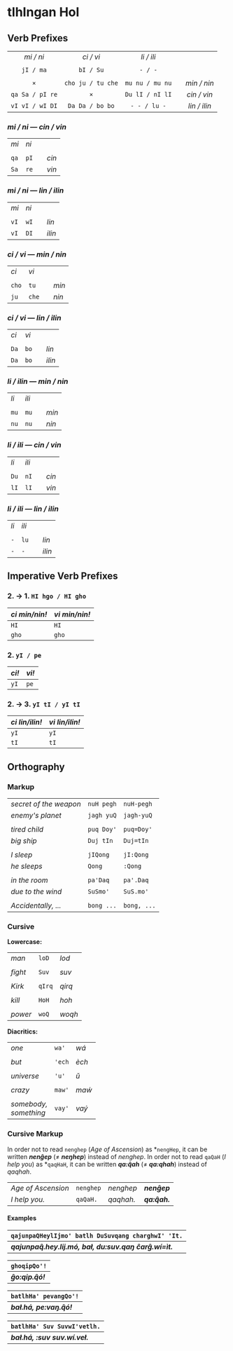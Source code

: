 # tlhIngan Hol

## Verb Prefixes

| | | | | |
|:-:|:-:|:-:|:-:|:-:|
| *mi / ni*       | *ci / vi*         | *li / ili*        |
| | | | | |
| `jI / ma`       | `bI / Su`         | `- / -`           | | |
| | | | | |
| `×`             | `cho ju / tu che` | `mu nu / mu nu`   | | *min / nin*  |
| `qa Sa / pI re` | `×`               | `Du lI / nI lI`   | | *cin / vin*  |
| `vI vI / wI DI` | `Da Da / bo bo`   | `- - / lu -`      | | *lin / ilin* |

### *mi / ni — cin / vin*

| | | | |
|-|-|-|-|
| *mi* | *ni* | | |
| | | | |
| `qa` | `pI` | | *cin* |
| `Sa` | `re` | | *vin* |

### *mi / ni — lin / ilin*

| | | | |
|-|-|-|-|
| *mi* | *ni* | | |
| | | | |
| `vI` | `wI` | | *lin*  |
| `vI` | `DI` | | *ilin* |

### *ci / vi — min / nin*

| | | | |
|-|-|-|-|
| *ci*   | *vi* | | |
| | | | |
| `cho` | `tu`  | | *min* |
| `ju`  | `che` | | *nin* |

### *ci / vi — lin / ilin*

| | | | |
|-|-|-|-|
| *ci* | *vi* |
| | | | |
| `Da` | `bo` | | *lin*  |
| `Da` | `bo` | | *ilin* |

### *li / ilin — min / nin*

| | | | |
|-|-|-|-|
| *li* | *ili* |
| | | | |
| `mu` | `mu`  | | *min* |
| `nu` | `nu`  | | *nin* |

### *li / ili — cin / vin*

| | | | |
|-|-|-|-|
| *li* | *ili* |
| | | | |
| `Du` | `nI`  | | *cin* |
| `lI` | `lI`  | | *vin* |

### *li / ili — lin / ilin*

| | | | |
|-|-|-|-|
| *li* | *ili* |
| | | | |
| `-`  | `lu`  | | *lin*  |
| `-`  | `-`   | | *ilin* |


## Imperative Verb Prefixes

### 2. → 1.  `HI hgo / HI gho`

| *ci min/nin!* | *vi min/nin!* |
|-|-|
| `HI`         | `HI`         |
| `gho`        | `gho`        |

### 2.       `yI / pe`

| *ci!* | *vi!* |
|-|-|
| `yI` | `pe` |

### 2. → 3.  `yI tI / yI tI`

| *ci lin/ilin!* | *vi lin/ilin!* |
|-|-|
| `yI`          | `yI`          |
| `tI`          | `tI`          |

<!--

-wIj mia
-lIj cia
-Daj lia
-maj nia
-raj via
-chaj ilia

-->


## Orthography

### Markup

| | | |
|-|-|-|
| *secret of the weapon*  | `nuH pegh`  | `nuH-pegh`  |
| *enemy's planet*        | `jagh yuQ`  | `jagh-yuQ`  |
| | | |
| *tired child*           | `puq Doy'`  | `puq=Doy'`  |
| *big ship*              | `Duj tIn`   | `Duj=tIn`   |
| | | |
| *I sleep*               | `jIQong`    | `jI:Qong`   |
| *he sleeps*             | `Qong`      | `:Qong`     |
| | | |
| *in the room*           | `pa'Daq`    | `pa'.Daq`   |
| *due to the wind*       | `SuSmo'`    | `SuS.mo'`   |
| | | |
| *Accidentally, ...*     | `bong ...`  | `bong, ...` |

### Cursive

**Lowercase:**

| | | |
|-|-|-|
| *man*    | `loD`  | *lod*  |
| | | |
| *fight*  | `Suv`  | *suv*  |
| | | |
| *Kirk*   | `qIrq` | *qirq* |
| | | |
| *kill*   | `HoH`  | *hoh*  |
| | | |
| *power*  | `woQ`  | *woqh* |

**Diacritics:**

| | | |
|-|-|-|
| *one*                      | `wa'`  | *wá*    |
| | | |
| *but*                      | `'ech` | *èch*   |
| | | |
| *universe*                 | `'u'`  | *ǔ*     |
| | | |
| *crazy*                    | `maw'` | *maẃ*   |
| | | |
| *somebody,*<br>*something* | `vay'` | *vaý*   |

### Cursive Markup

In order not to read `nenghep` (*Age of Ascension*) as *`nengHep`, it can be written ***nenĝep*** (≠ ***neŋhep***) instead of *nenghep*. In order not to read `qaQaH` (*I help you*) as *`qaqHaH`, it can be written ***qa:q̂ah*** (≠ ***qa:qhah***) instead of *qaqhah*.

| | | | |
|-|-|-|-|
| *Age of Ascension* | `nenghep` | *nenghep* | ***nenĝep***   |
| *I help you.*      | `qaQaH.`  | *qaqhah.* | ***qa:q̂ah.*** |

#### Examples

| `qajunpaQHeylIjmo' batlh DuSuvqang charghwI' 'It.`         |
|-|
| ***qajunpaq̂.hey.lij.mó, bał, du:suv.qaŋ ĉarĝ.wí=ìt.***  |

| `ghoqipQo'!` |
|-|
| ***ĝo:qip.q̂ó!*** |

| `batlhHa' pevangQo'!` |
|-|
| ***bał.há, pe:vaŋ.q̂ó!*** |

| `batlhHa' Suv SuvwI'vetlh.` |
|-|
| ***bał.há, :suv suv.wí.veł.*** |
